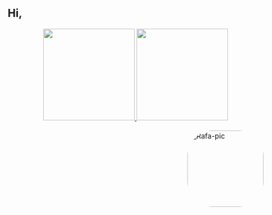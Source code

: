 ## Hi, 
<div align="center">
  <a href="https://github.com/guga-mainmc">
  <img height="180em" src="https://github-readme-stats.vercel.app/api?username=guga-mainmc&show_icons=true&theme=dracula&include_all_commits=true&count_private=true"/>
  <img height="180em" src="https://github-readme-stats.vercel.app/api/top-langs/?username=guga-mainmc&layout=compact&langs_count=7&theme=dracula"/>
</div>
<div style="display: inline_block"><br>
  <img align="right" alt="Rafa-pic" height="150" style="border-radius:50px;" src="https://img.itch.zone/aW1hZ2UvOTc3NTYzLzU1NTI5MjQuZ2lm/original/KXdhqD.gif">
</div>
